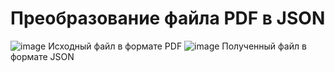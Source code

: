 # Преобразование файла PDF в JSON 
![image](https://user-images.githubusercontent.com/86486142/162218216-897a62ef-9ac1-4a53-bd7e-86e3b8fd0690.png)
Исходный файл в формате PDF
![image](https://user-images.githubusercontent.com/86486142/162218397-869bbfd4-e6f4-4bf7-9c51-b073847649e6.png)
Полученный файл в формате JSON
